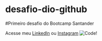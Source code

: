 # desafio-dio-github
#Primeiro desafio do Bootcamp Santander

Acesse meu [LinkedIn](https://www.linkedin.com/in/caio-cavalcante-455b9596/) ou 
[Instagram](https://www.instagram.com/caiotebayo/)
![Code!](https://w7.pngwing.com/pngs/551/946/png-transparent-computer-icons-web-development-software-developer-software-development-icon-design-others-angle-text-logo.png)